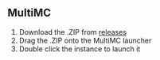 ## MultiMC
1) Download the .ZIP from [releases](https://github.com/PrpleMoon/Purples-Pack/releases/tag/download)
2) Drag the .ZIP onto the MultiMC launcher
3) Double click the instance to launch it
